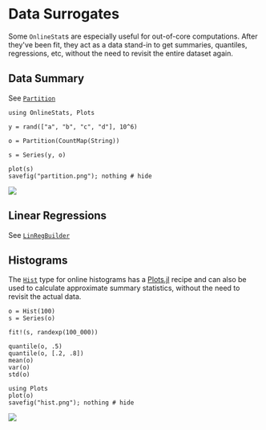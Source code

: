 # Data Surrogates

Some `OnlineStat`s are especially useful for out-of-core computations.  After they've been fit, they act as a data stand-in to get summaries, quantiles, regressions, etc, without the need to revisit the entire dataset again.

## Data Summary

See [`Partition`](@ref)

```@example abc
using OnlineStats, Plots

y = rand(["a", "b", "c", "d"], 10^6)

o = Partition(CountMap(String))

s = Series(y, o)

plot(s)
savefig("partition.png"); nothing # hide
```

![](partition.png)

## Linear Regressions

See [`LinRegBuilder`](@ref)

## Histograms

The [`Hist`](@ref) type for online histograms has a 
[Plots.jl](https://github.com/JuliaPlots/Plots.jl) recipe and can also be used to calculate 
approximate summary statistics, without the need to revisit the actual data.

```@example abc
o = Hist(100)
s = Series(o)

fit!(s, randexp(100_000))

quantile(o, .5)
quantile(o, [.2, .8])
mean(o)
var(o)
std(o)

using Plots
plot(o)
savefig("hist.png"); nothing # hide
```

![](hist.png)

